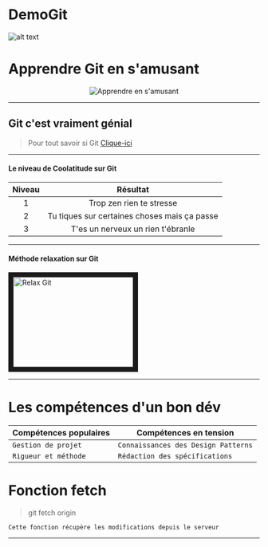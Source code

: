 # DemoGit
![alt text](https://www.supinfo.com/articles/resources/219471/6706/0.jpg "Logo Git")

# Apprendre Git en s'amusant

<div style="width:100%;display:flex;justify-content:center;align-items:center;" align="center">
    <img src="https://www.performanse.com/wp-content/uploads/2015/07/APPRENANCE.png" alt="Apprendre en s'amusant">
</div>

***

## Git c'est vraiment génial

> Pour tout savoir si Git
[Clique-ici](https://git-scm.com)

---

#### Le niveau de Coolatitude sur Git

| Niveau        | Résultat                                     |
|:-------------:|:--------------------------------------------:|
| 1             | Trop zen rien te stresse                     |
| 2             | Tu tiques sur certaines choses mais ça passe |
| 3             | T'es un nerveux un rien t'ébranle            |

---

#### Méthode relaxation sur Git

<a href="http://www.youtube.com/watch?feature=player_embedded&v=um1Q6odUY7U
" target="_blank"><img src="http://img.youtube.com/vi/um1Q6odUY7U/0.jpg" 
alt="Relax Git" width="240" height="180" border="10" /></a>

---

# Les compétences d'un bon dév

| **Compétences populaires**        | **Compétences en tension**                    |
|-------------------------------|-------------------------------------------|
| `Gestion de projet`             | `Connaissances des Design Patterns`        |
| `Rigueur et méthode`            | `Rédaction des spécifications`              |

# Fonction fetch

> git fetch origin

	Cette fonction récupère les modifications depuis le serveur

---

